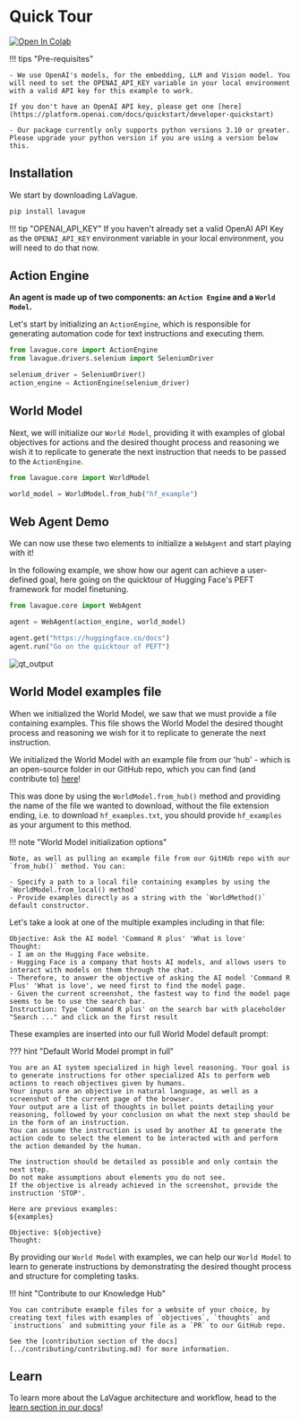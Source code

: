# Quick Tour

<a target="_blank" href="https://colab.research.google.com/github/lavague-ai/LaVague/blob/main/docs/docs/get-started/quick-tour-notebook/quick-tour.ipynb">
<img src="https://colab.research.google.com/assets/colab-badge.svg" alt="Open In Colab"></a>

!!! tips "Pre-requisites"

    - We use OpenAI's models, for the embedding, LLM and Vision model. You will need to set the OPENAI_API_KEY variable in your local environment with a valid API key for this example to work.

    If you don't have an OpenAI API key, please get one [here](https://platform.openai.com/docs/quickstart/developer-quickstart)

    - Our package currently only supports python versions 3.10 or greater. Please upgrade your python version if you are using a version below this.

## Installation

We start by downloading LaVague.

```bash
pip install lavague
```

!!! tip "OPENAI_API_KEY"
    If you haven't already set a valid OpenAI API Key as the `OPENAI_API_KEY` environment variable in your local environment, you will need to do that now.


## Action Engine

**An agent is made up of two components: an `Action Engine` and a `World Model`.**

Let's start by initializing an `ActionEngine`, which is responsible for generating automation code for text instructions and executing them.

```python
from lavague.core import ActionEngine
from lavague.drivers.selenium import SeleniumDriver

selenium_driver = SeleniumDriver()
action_engine = ActionEngine(selenium_driver)
```

## World Model

Next, we will initialize our `World Model`, providing it with examples of global objectives for actions and the desired thought process and reasoning we wish it to  replicate to generate the next instruction that needs to be passed to the `ActionEngine`.

```python
from lavague.core import WorldModel

world_model = WorldModel.from_hub("hf_example")
```

## Web Agent Demo

We can now use these two elements to initialize a `WebAgent` and start playing with it!

In the following example, we show how our agent can achieve a user-defined goal, here going on the quicktour of Hugging Face's PEFT framework for model finetuning.

```python
from lavague.core import WebAgent

agent = WebAgent(action_engine, world_model)

agent.get("https://huggingface.co/docs")
agent.run("Go on the quicktour of PEFT")
```

![qt_output](../../assets/demo_agent_hf.gif)

## World Model examples file

When we initialized the World Model, we saw that we must provide a file containing examples. This file shows the World Model the desired thought process and reasoning we wish for it to replicate to generate the next instruction.

We initialized the World Model with an example file from our 'hub' - which is an open-source folder in our GitHub repo, which you can find (and contribute to) [here](https://github.com/lavague-ai/LaVague/tree/main/examples/knowledge)!

This was done by using the `WorldModel.from_hub()` method and providing the name of the file we wanted to download, without the file extension ending, i.e. to download `hf_examples.txt`, you should provide `hf_examples` as your argument to this method.

!!! note "World Model initialization options"

    Note, as well as pulling an example file from our GitHUb repo with our `from_hub()` method. You can:

    - Specify a path to a local file containing examples by using the `WorldModel.from_local() method`
    - Provide examples directly as a string with the `WorldMethod()` default constructor.

Let's take a look at one of the multiple examples including in that file:

```
Objective: Ask the AI model 'Command R plus' 'What is love'
Thought:
- I am on the Hugging Face website.
- Hugging Face is a company that hosts AI models, and allows users to interact with models on them through the chat.
- Therefore, to answer the objective of asking the AI model 'Command R Plus' 'What is love', we need first to find the model page.
- Given the current screenshot, the fastest way to find the model page seems to be to use the search bar.
Instruction: Type 'Command R plus' on the search bar with placeholder "Search ..." and click on the first result
```
These examples are inserted into our full World Model default prompt:

??? hint "Default World Model prompt in full"

    You are an AI system specialized in high level reasoning. Your goal is to generate instructions for other specialized AIs to perform web actions to reach objectives given by humans.
    Your inputs are an objective in natural language, as well as a screenshot of the current page of the browser.
    Your output are a list of thoughts in bullet points detailing your reasoning, followed by your conclusion on what the next step should be in the form of an instruction.
    You can assume the instruction is used by another AI to generate the action code to select the element to be interacted with and perform the action demanded by the human.

    The instruction should be detailed as possible and only contain the next step. 
    Do not make assumptions about elements you do not see.
    If the objective is already achieved in the screenshot, provide the instruction 'STOP'.

    Here are previous examples:
    ${examples}

    Objective: ${objective}
    Thought:

By providing our `World Model` with examples, we can help our `World Model` to learn to generate instructions by demonstrating the desired thought process and structure for completing tasks.

!!! hint "Contribute to our Knowledge Hub"

    You can contribute example files for a website of your choice, by creating text files with examples of `objectives`, `thoughts` and `instructions` and submitting your file as a `PR` to our GitHub repo.

    See the [contribution section of the docs](../contributing/contributing.md) for more information.

## Learn

To learn more about the LaVague architecture and workflow, head to the [learn section in our docs](../learn/architecture.md)!